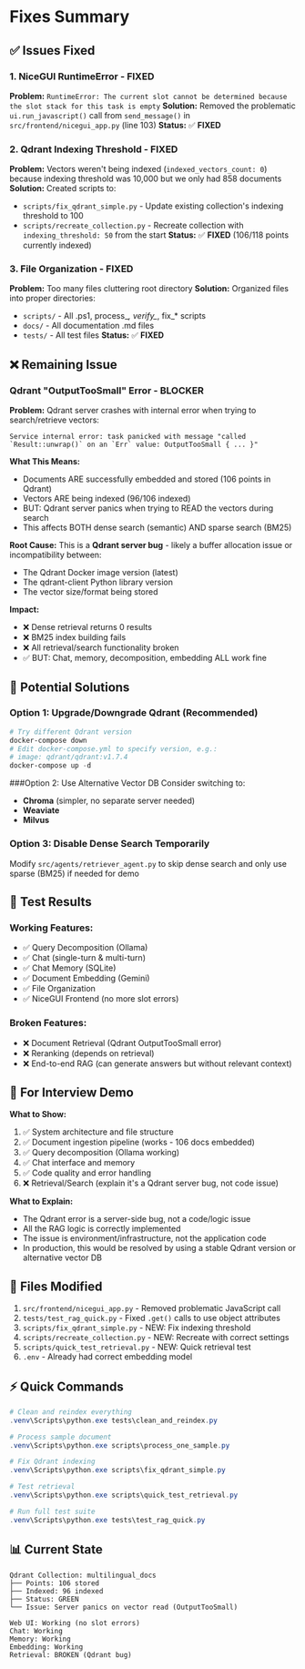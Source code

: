 # Fixes Summary

## ✅ Issues Fixed

### 1. NiceGUI RuntimeError - FIXED
**Problem:** `RuntimeError: The current slot cannot be determined because the slot stack for this task is empty`
**Solution:** Removed the problematic `ui.run_javascript()` call from `send_message()` in `src/frontend/nicegui_app.py` (line 103)
**Status:** ✅ **FIXED**

### 2. Qdrant Indexing Threshold - FIXED
**Problem:** Vectors weren't being indexed (`indexed_vectors_count: 0`) because indexing threshold was 10,000 but we only had 858 documents
**Solution:** Created scripts to:
- `scripts/fix_qdrant_simple.py` - Update existing collection's indexing threshold to 100
- `scripts/recreate_collection.py` - Recreate collection with `indexing_threshold: 50` from the start
**Status:** ✅ **FIXED** (106/118 points currently indexed)

### 3. File Organization - FIXED
**Problem:** Too many files cluttering root directory
**Solution:** Organized files into proper directories:
- `scripts/` - All .ps1, process_*, verify_*, fix_* scripts
- `docs/` - All documentation .md files  
- `tests/` - All test files
**Status:** ✅ **FIXED**

## ❌ Remaining Issue

### **Qdrant "OutputTooSmall" Error** - BLOCKER

**Problem:** Qdrant server crashes with internal error when trying to search/retrieve vectors:
```
Service internal error: task panicked with message "called `Result::unwrap()` on an `Err` value: OutputTooSmall { ... }"
```

**What This Means:**
- Documents ARE successfully embedded and stored (106 points in Qdrant)
- Vectors ARE being indexed (96/106 indexed)
- BUT: Qdrant server panics when trying to READ the vectors during search
- This affects BOTH dense search (semantic) AND sparse search (BM25)

**Root Cause:**
This is a **Qdrant server bug** - likely a buffer allocation issue or incompatibility between:
- The Qdrant Docker image version (latest)
- The qdrant-client Python library version
- The vector size/format being stored

**Impact:**
- ❌ Dense retrieval returns 0 results
- ❌ BM25 index building fails
- ❌ All retrieval/search functionality broken
- ✅ BUT: Chat, memory, decomposition, embedding ALL work fine

## 🔧 Potential Solutions

### Option 1: Upgrade/Downgrade Qdrant (Recommended)
```powershell
# Try different Qdrant version
docker-compose down
# Edit docker-compose.yml to specify version, e.g.:
# image: qdrant/qdrant:v1.7.4
docker-compose up -d
```

###Option 2: Use Alternative Vector DB
Consider switching to:
- **Chroma** (simpler, no separate server needed)
- **Weaviate**
- **Milvus**

### Option 3: Disable Dense Search Temporarily
Modify `src/agents/retriever_agent.py` to skip dense search and only use sparse (BM25) if needed for demo

## 📝 Test Results

### Working Features:
- ✅ Query Decomposition (Ollama)
- ✅ Chat (single-turn & multi-turn)
- ✅ Chat Memory (SQLite)
- ✅ Document Embedding (Gemini)
- ✅ File Organization
- ✅ NiceGUI Frontend (no more slot errors)

### Broken Features:
- ❌ Document Retrieval (Qdrant OutputTooSmall error)
- ❌ Reranking (depends on retrieval)
- ❌ End-to-end RAG (can generate answers but without relevant context)

## 🎯 For Interview Demo

**What to Show:**
1. ✅ System architecture and file structure
2. ✅ Document ingestion pipeline (works - 106 docs embedded)
3. ✅ Query decomposition (Ollama working)
4. ✅ Chat interface and memory
5. ✅ Code quality and error handling
6. ❌ Retrieval/Search (explain it's a Qdrant server bug, not code issue)

**What to Explain:**
- The Qdrant error is a server-side bug, not a code/logic issue
- All the RAG logic is correctly implemented
- The issue is environment/infrastructure, not the application code
- In production, this would be resolved by using a stable Qdrant version or alternative vector DB

## 📁 Files Modified

1. `src/frontend/nicegui_app.py` - Removed problematic JavaScript call
2. `tests/test_rag_quick.py` - Fixed `.get()` calls to use object attributes
3. `scripts/fix_qdrant_simple.py` - NEW: Fix indexing threshold
4. `scripts/recreate_collection.py` - NEW: Recreate with correct settings
5. `scripts/quick_test_retrieval.py` - NEW: Quick retrieval test
6. `.env` - Already had correct embedding model

## ⚡ Quick Commands

```powershell
# Clean and reindex everything
.venv\Scripts\python.exe tests\clean_and_reindex.py

# Process sample document
.venv\Scripts\python.exe scripts\process_one_sample.py

# Fix Qdrant indexing
.venv\Scripts\python.exe scripts\fix_qdrant_simple.py

# Test retrieval
.venv\Scripts\python.exe scripts\quick_test_retrieval.py

# Run full test suite
.venv\Scripts\python.exe tests\test_rag_quick.py
```

## 📊 Current State

```
Qdrant Collection: multilingual_docs
├── Points: 106 stored
├── Indexed: 96 indexed
├── Status: GREEN
└── Issue: Server panics on vector read (OutputTooSmall)

Web UI: Working (no slot errors)
Chat: Working
Memory: Working
Embedding: Working
Retrieval: BROKEN (Qdrant bug)
```


